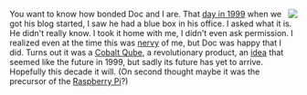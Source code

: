 <img src="http://scripting.com/images/2020/01/11/qube.png" border="0" align="right">You want to know how bonded Doc and I are. That <a href="http://scripting.com/1999/11/15.html">day in 1999</a> when we got his blog started, I saw he had a blue box in his office. I asked what it is. He didn't really know. I took it home with me, I didn't even ask permission. I realized even at the time this was <a href="http://thesaurus.land/?word=cheeky">nervy</a> of me, but Doc was happy that I did. Turns out it was a <a href="https://en.wikipedia.org/wiki/Cobalt_Qube">Cobalt Qube</a>, a revolutionary product, an <a href="http://scripting.com/weLoveOurQube.html">idea</a> that seemed like the future in 1999, but sadly its future has yet to arrive. Hopefully this decade it will. (On second thought maybe it was the precursor of the <a href="https://www.raspberrypi.org/">Raspberry Pi</a>?)

